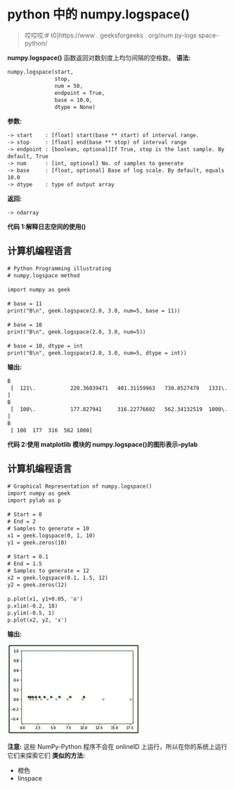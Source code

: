 # python 中的 numpy.logspace()

> 哎哎哎:# t0]https://www . geeksforgeeks . org/num py-logs space-python/

**numpy.logspace()** 函数返回对数刻度上均匀间隔的空格数。
**语法:**

```
numpy.logspace(start,
               stop,
               num = 50,
               endpoint = True,
               base = 10.0,
               dtype = None)
```

**参数:**

```
-> start    : [float] start(base ** start) of interval range.
-> stop     : [float] end(base ** stop) of interval range
-> endpoint : [boolean, optional]If True, stop is the last sample. By default, True
-> num      : [int, optional] No. of samples to generate
-> base     : [float, optional] Base of log scale. By default, equals 10.0
-> dtype    : type of output array
```

**返回:**

```
-> ndarray
```

**代码 1:解释日志空间的使用()**

## 计算机编程语言

```
# Python Programming illustrating
# numpy.logspace method

import numpy as geek

# base = 11
print("B\n", geek.logspace(2.0, 3.0, num=5, base = 11))

# base = 10
print("B\n", geek.logspace(2.0, 3.0, num=5))

# base = 10, dtype = int
print("B\n", geek.logspace(2.0, 3.0, num=5, dtype = int))
```

**输出:**

```
B
 [  121\.           220.36039471   401.31159963   730.8527479   1331\.        ]
B
 [  100\.           177.827941     316.22776602   562.34132519  1000\.        ]
B
 [ 100  177  316  562 1000]
```

**代码 2:使用 matplotlib 模块的 numpy.logspace()的图形表示–pylab**

## 计算机编程语言

```
# Graphical Representation of numpy.logspace()
import numpy as geek
import pylab as p

# Start = 0
# End = 2
# Samples to generate = 10
x1 = geek.logspace(0, 1, 10)
y1 = geek.zeros(10)

# Start = 0.1
# End = 1.5
# Samples to generate = 12
x2 = geek.logspace(0.1, 1.5, 12)
y2 = geek.zeros(12)

p.plot(x1, y1+0.05, 'o')
p.xlim(-0.2, 18)
p.ylim(-0.5, 1)
p.plot(x2, y2, 'x')
```

**输出:**

![](img/26f6ccf4ecf28f1f09808b060f4f681a.png)

**注意:**
这些 NumPy-Python 程序不会在 onlineID 上运行，所以在你的系统上运行它们来探索它们
**类似的方法:**

*   橙色
*   linspace